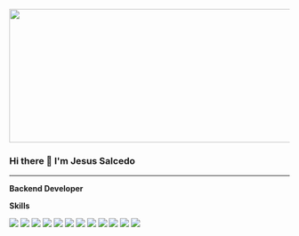 <a href="#" target="_blank"> <img src="https://github.com/JDsystems/JDsystems/assets/34328612/c5cbc4c2-8f48-4529-8601-45e40dbb9779" width="1280" height="240"/></a> 

### Hi there 👋 I'm Jesus Salcedo
___________________________________________________________________________________________________________________________

**Backend Developer**

**Skills**

<a href="#" target="_blank"> <img src="https://camo.githubusercontent.com/bbbe868c32d166db544bfe7b387c17f14506d461159e1d03ffba7512155f80a1/68747470733a2f2f696d672e736869656c64732e696f2f62616467652f6a6176617363726970742532302d2532334637444631452e7376673f267374796c653d666f722d7468652d6261646765266c6f676f3d6a617661736372697074266c6f676f436f6c6f723d7768697465"/></a> 
<a href="#" target="_blank"> <img src="https://camo.githubusercontent.com/f3dc139d1f72935e63051e92a842c47c4b040004e3c4edf5430fbf8b3e1a6dd4/68747470733a2f2f696d672e736869656c64732e696f2f62616467652f6e6f64652e6a732532302d2532333333393933332e7376673f267374796c653d666f722d7468652d6261646765266c6f676f3d6e6f64652e6a73266c6f676f436f6c6f723d7768697465"/></a> 
<a href="#" target="_blank"> <img src="https://camo.githubusercontent.com/043cf178670996a77ee676c08ffebc44661909c10e09c07a12a287cab3f8e548/68747470733a2f2f696d672e736869656c64732e696f2f7374617469632f76313f7374796c653d666f722d7468652d6261646765266d6573736167653d50485026636f6c6f723d373737424234266c6f676f3d504850266c6f676f436f6c6f723d464646464646266c6162656c3d"/></a> 
<a href="#" target="_blank"> <img src="https://camo.githubusercontent.com/49f2575771d194651c7e8b11caf3702cbe97ab512c8423930ae54aa99f9fef0b/68747470733a2f2f696d672e736869656c64732e696f2f7374617469632f76313f7374796c653d666f722d7468652d6261646765266d6573736167653d4c61726176656c26636f6c6f723d464632443230266c6f676f3d4c61726176656c266c6f676f436f6c6f723d464646464646266c6162656c3d"/></a> 
<a href="#" target="_blank"> <img src="https://camo.githubusercontent.com/71ee04cc51defd03d0bda46ef2d49c562b7d1fb45b266eba4cf0f226d4fc0d0d/68747470733a2f2f696d672e736869656c64732e696f2f7374617469632f76313f7374796c653d666f722d7468652d6261646765266d6573736167653d537072696e6726636f6c6f723d364442333346266c6f676f3d537072696e67266c6f676f436f6c6f723d464646464646266c6162656c3d"/></a> 
<a href="#" target="_blank"> <img src="https://camo.githubusercontent.com/4d582975fc191570d73192fa2746459ee0440bab5976a22b81fb3b4e0e6de8ef/68747470733a2f2f696d672e736869656c64732e696f2f62616467652f657870726573732532302d2532333333393933332e7376673f267374796c653d666f722d7468652d6261646765266c6f676f3d65787072657373266c6f676f436f6c6f723d7768697465"/></a> 
<a href="#" target="_blank"> <img src="https://camo.githubusercontent.com/a3c759b03851724d698cf6880e546dc47d402f08aa3c48b716279118117c0736/68747470733a2f2f696d672e736869656c64732e696f2f7374617469632f76313f7374796c653d666f722d7468652d6261646765266d6573736167653d4a65737426636f6c6f723d433231333235266c6f676f3d4a657374266c6f676f436f6c6f723d464646464646266c6162656c3d"/></a> 
</a> 
<a href="#" target="_blank"> <img src="https://camo.githubusercontent.com/42acc7ee3a18313a065e672e0835729edf3361dedb045d6c3cf8821fe30a1c2d/68747470733a2f2f696d672e736869656c64732e696f2f7374617469632f76313f7374796c653d666f722d7468652d6261646765266d6573736167653d47697426636f6c6f723d463035303332266c6f676f3d476974266c6f676f436f6c6f723d464646464646266c6162656c3d"/></a> 
</a> 
<a href="#" target="_blank"> <img src="https://camo.githubusercontent.com/cca71357fe98ec5f8cd6ebab9044ad2901f4b64ebda379ac81608ed9f1caa1a0/68747470733a2f2f696d672e736869656c64732e696f2f7374617469632f76313f7374796c653d666f722d7468652d6261646765266d6573736167653d47697448756226636f6c6f723d313831373137266c6f676f3d476974487562266c6f676f436f6c6f723d464646464646266c6162656c3d"/></a> 
</a> 
<a href="#" target="_blank"> <img src="https://camo.githubusercontent.com/95a15266c9b093e9070410fa62c8dcba6611e79edd738e0ded7ec5b52541d6c4/68747470733a2f2f696d672e736869656c64732e696f2f7374617469632f76313f7374796c653d666f722d7468652d6261646765266d6573736167653d506f737467726553514c26636f6c6f723d343136394531266c6f676f3d506f737467726553514c266c6f676f436f6c6f723d464646464646266c6162656c3d"/></a> 
</a> 
<a href="#" target="_blank"> <img src="https://camo.githubusercontent.com/f78f50402379bb5f35a1b2953e41e12eea6698adaff67a1f24d929d1e804ef45/68747470733a2f2f696d672e736869656c64732e696f2f62616467652f6d7973716c2532302d2532333031364239332e7376673f267374796c653d666f722d7468652d6261646765266c6f676f3d6d7973716c266c6f676f436f6c6f723d7768697465"/></a> 
</a> 
<a href="#" target="_blank"> <img src="https://camo.githubusercontent.com/b984c534992610130bd9e5c41b5ffda75031190395006b476adf562542a57991/68747470733a2f2f696d672e736869656c64732e696f2f7374617469632f76313f7374796c653d666f722d7468652d6261646765266d6573736167653d417a7572652b46756e6374696f6e7326636f6c6f723d303036324144266c6f676f3d417a7572652b46756e6374696f6e73266c6f676f436f6c6f723d464646464646266c6162656c3d"/></a> 
